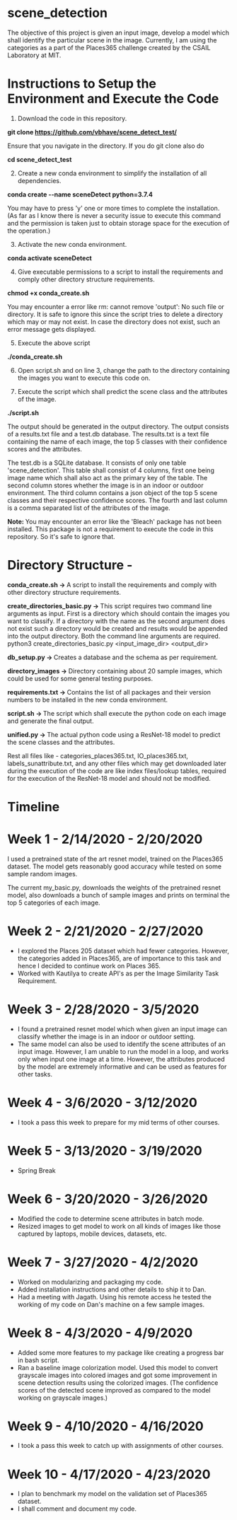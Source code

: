 # scene_detection
The objective of this project is given an input image, develop a model which shall identify the particular scene in the image. Currently, I am using the categories as a part of the Places365 challenge created by the CSAIL Laboratory at MIT.  

# Instructions to Setup the Environment and Execute the Code

1. Download the code in this repository.

<b> git clone https://github.com/vbhave/scene_detect_test/ </b>

Ensure that you navigate in the directory. If you do git clone also do 

<b> cd scene_detect_test </b>

2. Create a new conda environment to simplify the installation of all dependencies. 

<b> conda create --name sceneDetect python=3.7.4 </b>

You may have to press 'y' one or more times to complete the installation. (As far as I know there is never a security issue to execute this command and the permission is taken just to obtain storage space for the execution of the operation.)

3. Activate the new conda environment. 

<b> conda activate sceneDetect </b>

4. Give executable permissions to a script to install the requirements and comply other directory structure requirements. 

<b> chmod +x conda_create.sh </b>

You may encounter a error like rm: cannot remove 'output': No such file or directory. It is safe to ignore this since the script tries to delete a directory which may or may not exist. In case the directory does not exist, such an error message gets displayed.

5. Execute the above script

<b> ./conda_create.sh </b>

6. Open script.sh and on line 3, change the path to the directory containing the images you want to execute this code on.

7. Execute the script which shall predict the scene class and the attributes of the image. 

<b> ./script.sh </b>

The output should be generated in the output directory. The output consists of a results.txt file and a test.db database. The results.txt is a text file containing the name of each image, the top 5 classes with their confidence scores and the attributes. 

The test.db is a SQLite database. It consists of only one table 'scene_detection'. This table shall consist of 4 columns, first one being image name which shall also act as the primary key of the table. The second column stores whether the image is in an indoor or outdoor environment. The third column contains a json object of the top 5 scene classes and their respective confidence scores. The fourth and last column is a comma separated list of the attributes of the image.

<b> Note: </b> You may encounter an error like the 'Bleach' package has not been installed. This package is not a requirement to execute the code in this repository. So it's safe to ignore that. 

# Directory Structure - 

<b> conda_create.sh -> </b> A script to install the requirements and comply with other directory structure requirements. 

<b> create_directories_basic.py -> </b> This script requires two command line arguments as input. First is a directory which should contain the images you want to classify. If a directory with the name as the second argument does not exist such a directory would be created and results would be appended into the output directory. Both the command line arguments are required.
python3 create_directories_basic.py <input_image_dir> <output_dir>

<b> db_setup.py -> </b> Creates a database and the schema as per requirement. 

<b> directory_images -> </b> Directory containing about 20 sample images, which could be used for some general testing purposes.

<b> requirements.txt -> </b> Contains the list of all packages and their version numbers to be installed in the new conda environment. 

<b> script.sh -> </b> The script which shall execute the python code on each image and generate the final output. 

<b> unified.py -> </b> The actual python code using a ResNet-18 model to predict the scene classes and the attributes. 

Rest all files like - categories_places365.txt, IO_places365.txt, labels_sunattribute.txt, and any other files which may get downloaded later during the execution of the code are like index files/lookup tables, required for the execution of the ResNet-18 model and should not be modified. 


# Timeline

# Week 1 - 2/14/2020 - 2/20/2020

I used a pretrained state of the art resnet model, trained on the Places365 dataset. The model gets reasonably good accuracy while tested on some sample random images. 

The current my_basic.py, downloads the weights of the pretrained resnet model, also downloads a bunch of sample images and prints on terminal the top 5 categories of each image. 

# Week 2 - 2/21/2020 - 2/27/2020

* I explored the Places 205 dataset which had fewer categories. However, the categories added in Places365, are of importance to this task and hence I decided to continue work on Places 365. 
* Worked with Kautilya to create API's as per the Image Similarity Task Requirement.

# Week 3 - 2/28/2020 - 3/5/2020

* I found a pretrained resnet model which when given an input image can classify whether the image is in an indoor or outdoor setting. 
* The same model can also be used to identify the scene attributes of an input image. However, I am unable to run the model in a loop, and works only when input one image at a time. However, the attributes produced by the model are extremely informative and can be used as features for other tasks.

# Week 4 - 3/6/2020 - 3/12/2020
* I took a pass this week to prepare for my mid terms of other courses. 

# Week 5 - 3/13/2020 - 3/19/2020
* Spring Break

# Week 6 - 3/20/2020 - 3/26/2020
* Modified the code to determine scene attributes in batch mode. 
* Resized images to get model to work on all kinds of images like those captured by laptops, mobile devices, datasets, etc.

# Week 7 - 3/27/2020 - 4/2/2020
* Worked on modularizing and packaging my code.
* Added installation instructions and other details to ship it to Dan.
* Had a meeting with Jagath. Using his remote access he tested the working of my code on Dan's machine on a few sample images. 

# Week 8 - 4/3/2020 - 4/9/2020
* Added some more features to my package like creating a progress bar in bash script. 
* Ran a baseline image colorization model. Used this model to convert grayscale images into colored images and got some improvement in scene detection results using the colorized images. (The confidence scores of the detected scene improved as compared to the model working on grayscale images.)

# Week 9 - 4/10/2020 - 4/16/2020
* I took a pass this week to catch up with assignments of other courses.

# Week 10 - 4/17/2020 - 4/23/2020
* I plan to benchmark my model on the validation set of Places365 dataset. 
* I shall comment and document my code.
